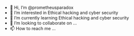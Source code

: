 - 👋 Hi, I’m @prometheusparadox
- 👀 I’m interested in Ethical hacking and cyber security 
- 🌱 I’m currently learning Ethical hacking and cyber security 
- 💞️ I’m looking to collaborate on ...
- 📫 How to reach me ...

<!---
prometheusparadox/prometheusparadox is a ✨ special ✨ repository because its `README.md` (this file) appears on your GitHub profile.
You can click the Preview link to take a look at your changes.
--->
